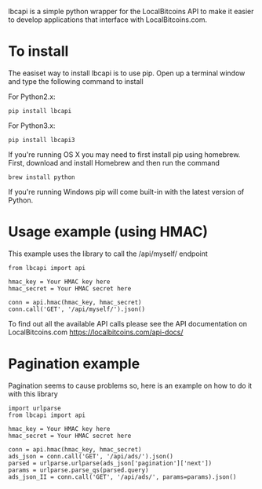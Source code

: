 lbcapi is a simple python wrapper for the LocalBitcoins API to make it easier to develop applications that interface with LocalBitcoins.com.

To install
==========
The easiset way to install lbcapi is to use pip. Open up a terminal window and type the following command to install

For Python2.x:

    pip install lbcapi

For Python3.x:

    pip install lbcapi3

If you're running OS X you may need to first install pip using homebrew. First, download and install Homebrew and then run the command

    brew install python

If you're running Windows pip will come built-in with the latest version of Python.

Usage example (using HMAC)
============
This example uses the library to call the /api/myself/ endpoint

```
from lbcapi import api

hmac_key = Your HMAC key here
hmac_secret = Your HMAC secret here

conn = api.hmac(hmac_key, hmac_secret)
conn.call('GET', '/api/myself/').json()
```

To find out all the available API calls please see the API documentation on LocalBitcoins.com
https://localbitcoins.com/api-docs/

Pagination example
============
Pagination seems to cause problems so, here is an example on how to do it with this library
```
import urlparse
from lbcapi import api

hmac_key = Your HMAC key here
hmac_secret = Your HMAC secret here

conn = api.hmac(hmac_key, hmac_secret)
ads_json = conn.call('GET', '/api/ads/').json()
parsed = urlparse.urlparse(ads_json['pagination']['next'])
params = urlparse.parse_qs(parsed.query)
ads_json_II = conn.call('GET', '/api/ads/', params=params).json()

```


